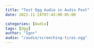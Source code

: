 ```yaml
---
title: "Test Ogg Audio in Audio Post"
date: 2021-11-24T07:43:00-05:00

categories: [Audio]
tags: [Ogg]
author: "Igor"
audio: "/audio/screeching-tires.ogg"
---
```

